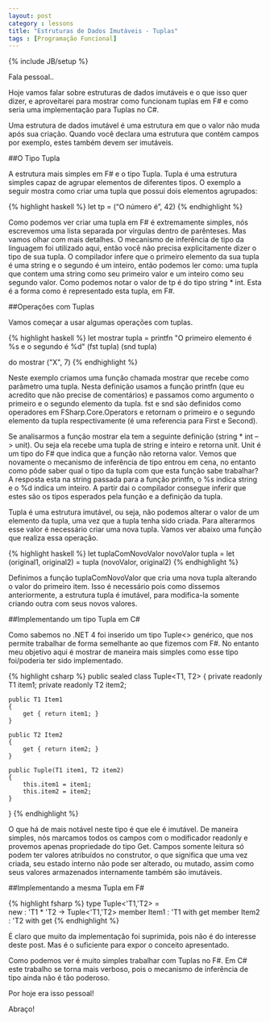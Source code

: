 ```yaml
---
layout: post
category : lessons
title: "Estruturas de Dados Imutáveis - Tuplas"
tags : [Programação Funcional]
---
```

{% include JB/setup %}

Fala pessoal..

Hoje vamos falar sobre estruturas de dados imutáveis e o que isso quer dizer, e aproveitarei para mostrar como funcionam tuplas em F# e como seria uma implementação para Tuplas no C#.

Uma estrutura de dados imutável é uma estrutura em que o valor não muda após sua criação. Quando você declara uma estrutura que contém campos por exemplo, estes também devem ser imutáveis.

##O Tipo Tupla

A estrutura mais simples em F# e o tipo Tupla. Tupla é uma estrutura simples capaz de agrupar elementos de diferentes tipos. O exemplo a seguir mostra como criar uma tupla que possui dois elementos agrupados:

{% highlight haskell %}
let tp = (“O número é”, 42)
{% endhighlight %}

Como podemos ver criar uma tupla em F# é extremamente simples, nós escrevemos uma lista separada por virgulas dentro de parênteses. Mas vamos olhar com mais detalhes. O mecanismo de inferência de tipo da linguagem foi utilizado aqui, então você não precisa explicitamente dizer o tipo de sua tupla. O compilador infere que o primeiro elemento da sua tupla é uma string e o segundo é um inteiro, então podemos ler como: uma tupla que contem uma string como seu primeiro valor e um inteiro como seu segundo valor. Como podemos notar o valor de tp é do tipo string * int. Esta é a forma como é representado esta tupla, em F#.

##Operações com Tuplas

Vamos começar a usar algumas operações com tuplas.

{% highlight haskell %}
let mostrar tupla = 
	printfn "O primeiro elemento é %s e o segundo é %d" (fst tupla) (snd tupla)
 
do mostrar ("X", 7)
{% endhighlight %}

Neste exemplo criamos uma função chamada mostrar que recebe como parâmetro uma tupla. Nesta definição usamos a função printfn (que eu acredito que não precise de comentários) e passamos como argumento o primeiro e o segundo elemento da tupla. fst e snd são definidos como operadores em FSharp.Core.Operators e retornam o primeiro e o segundo elemento da tupla respectivamente (é uma referencia para First e Second).

Se analisarmos a função mostrar ela tem a seguinte definição (string * int –> unit). Ou seja ela recebe uma tupla de string e inteiro e retorna unit. Unit é um tipo do F# que indica que a função não retorna valor. Vemos que novamente o mecanismo de inferência de tipo entrou em cena, no entanto como pôde saber qual o tipo da tupla com que esta função sabe trabalhar? A resposta esta na string passada para a função printfn, o %s indica string e o %d indica um inteiro. A partir dai o compilador consegue inferir que estes são os tipos esperados pela função e a definição da tupla.

Tupla é uma estrutura imutável, ou seja, não podemos alterar o valor de um elemento da tupla, uma vez que a tupla tenha sido criada. Para alterarmos esse valor é necessário criar uma nova tupla. Vamos ver abaixo uma função que realiza essa operação.

{% highlight haskell %}
let tuplaComNovoValor novoValor tupla = 
	let (original1, original2) = tupla 
	(novoValor, original2)
{% endhighlight %}

Definimos a função tuplaComNovoValor que cria uma nova tupla alterando o valor do primeiro item. Isso é necessário pois como dissemos anteriormente, a estrutura tupla é imutável, para modifica-la somente criando outra com seus novos valores.

##Implementando um tipo Tupla em C#

Como sabemos no .NET 4 foi inserido um tipo Tuple<> genérico, que nos permite trabalhar de forma semelhante ao que fizemos com F#. No entanto meu objetivo aqui é mostrar de maneira mais simples como esse tipo foi/poderia ter sido implementado.

{% highlight csharp %}
public sealed class Tuple<T1, T2>
{
	private readonly T1 item1;
	private readonly T2 item2;
 
	public T1 Item1
	{
		get { return item1; }
	}
 
	public T2 Item2
	{
		get { return item2; }
	}
 
	public Tuple(T1 item1, T2 item2)
	{
		this.item1 = item1;
		this.item2 = item2;
	}
 
}
{% endhighlight %}

O que há de mais notável neste tipo é que ele é imutável. De maneira simples, nós marcamos todos os campos com o modificador readonly e provemos apenas propriedade do tipo Get. Campos somente leitura só podem ter valores atribuídos no construtor, o que significa que uma vez criada, seu estado interno não pode ser alterado, ou mutado, assim como seus valores armazenados internamente também são imutáveis.

##Implementando a mesma Tupla em F#

{% highlight fsharp %}
    type Tuple<'T1,'T2> =  
        new : 'T1 * 'T2 -> Tuple<'T1,'T2>
        member Item1 : 'T1 with get
        member Item2 : 'T2 with get
{% endhighlight %}

É claro que muito da implementação foi suprimida, pois não é do interesse deste post. Mas é o suficiente para expor o conceito apresentado.

Como podemos ver é muito simples trabalhar com Tuplas no F#. Em C# este trabalho se torna mais verboso, pois o mecanismo de inferência de tipo ainda não é tão poderoso.

Por hoje era isso pessoal!

Abraço!